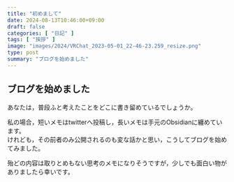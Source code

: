 ```yaml
---
title: "初めまして"
date: 2024-08-13T10:46:00+09:00
draft: false
categories: [ "日記" ]
tags: [ "挨拶" ]
image: "images/2024/VRChat_2023-05-01_22-46-23.259_resize.png"
type: post
summary: "ブログを始めました"
---
```


## ブログを始めました
あなたは，普段ふと考えたことをどこに書き留めているでしょうか。

私の場合，短いメモはtwitterへ投稿し，長いメモは手元のObsidianに纏めています。  
けれども，その前者のみ公開されるのも変な話かと思い，こうしてブログを始めてみました。  

殆どの内容は取りとめもない思考のメモになりそうですが，少しでも面白い物がありましたら幸いです。
